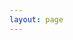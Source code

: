 ```yaml
---
layout: page
---
```


<script setup>
import OpenAPI from '../components/OpenAPI.vue'
</script>

<OpenAPI spec-url="https://core-nitrado-b2b-ec-0dc927ffce7e3a4b115829eb66d971c83c2fba0280e.gitlab.io/apiserver-spec.json"/>
